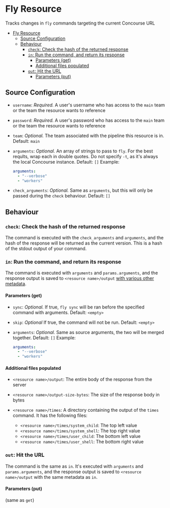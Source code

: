 # Fly Resource

Tracks changes in `fly` commands targeting the current Concourse URL

- [Fly Resource](#fly-resource)
  - [Source Configuration](#source-configuration)
  - [Behaviour](#behaviour)
    - [`check`: Check the hash of the returned response](#check-check-the-hash-of-the-returned-response)
    - [`in`: Run the command, and return its response](#in-run-the-command-and-return-its-response)
      - [Parameters (get)](#parameters-get)
      - [Additional files populated](#additional-files-populated)
    - [`out`: Hit the URL](#out-hit-the-url)
      - [Parameters (put)](#parameters-put)

## Source Configuration

- `username`: *Required.* A user's username who has access to the `main` team or
  the team the resource wants to reference

- `password`: *Required.* A user's password who has access to the `main` team or
  the team the resource wants to reference

- `team`: *Optional.* The team associated with the pipeline this resource is in.
  Default: `main`

- `arguments`: *Optional.* An array of strings to pass to `fly`. For the best
  reqults, wrap each in double quotes. Do not specify `-t`, as it's always the
  local Concourse instance. Default: `[]`
  Example:

  ```yaml
  arguments:
    - "--verbose"
    - "workers"
  ```

- `check_arguments`: *Optional.* Same as `arguments`, but this will only be
  passed during the `check` behaviour. Default: `[]`

## Behaviour

### `check`: Check the hash of the returned response

The command is executed with the `check_arguments` and `arguments`, and the hash of the response will be returned as the
current version. This is a hash of the stdout output of your command.

### `in`: Run the command, and return its response

The command is executed with `arguments` and `params.arguments`, and the
response output is saved to `<resource name>/output` [with various other metadata](#additional-files-populated).

#### Parameters (get)

- `sync`: *Optional.* If true, `fly sync` will be ran before the specified
  command with arguments. Default: `<empty>`

- `skip`: *Optional* If true, the command will not be run. Default: `<empty>`

- `arguments`: *Optional.* Same as source arguments, the two will be merged
  together. Default: `[]`
  Example:

  ```yaml
  arguments:
    - "--verbose"
    - "workers"
  ```

#### Additional files populated

- `<resource name>/output`: The entire body of the response from the server

- `<resource name>/output-size-bytes`: The size of the response body in bytes

- `<resource name>/times`: A directory containing the output of the `times` command. It
  has the following files:
  - `<resource name>/times/system_child`: The top left value
  - `<resource name>/times/system_shell`: The top right value
  - `<resource name>/times/user_child`: The bottom left value
  - `<resource name>/times/user_shell`: The bottom right value

### `out`: Hit the URL

The command is the same as `in`. It's executed with `arguments` and `params.arguments`, and the
response output is saved to `<resource name>/output` with the same metadata as `in`.

#### Parameters (put)

(same as `get`)
